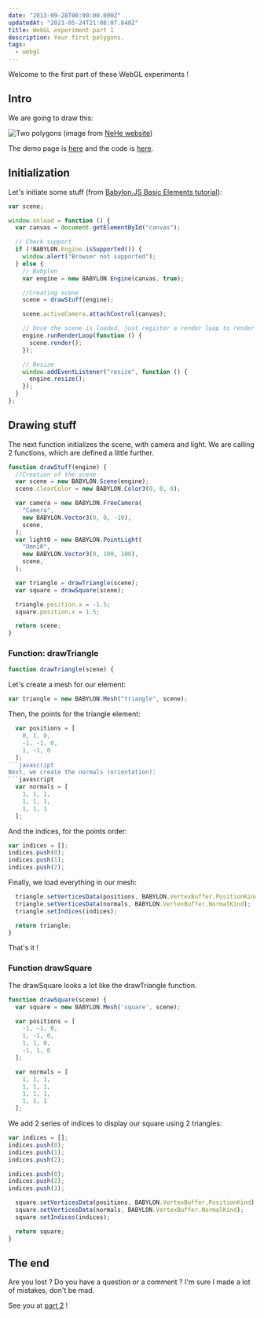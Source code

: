 ```yaml
---
date: "2013-09-28T00:00:00.000Z"
updatedAt: "2021-05-24T21:08:07.848Z"
title: WebGL experiment part 1
description: Your first polygons.
tags:
  - webgl
---
```


Welcome to the first part of these WebGL experiments !

## Intro

We are going to draw this:

![Two polygons](/contentful/2SPIrkEV61yvelXeUMjvEn/ec1e0eb98becb790077b251c11d593f2/lesson02.jpg)
(image from [NeHe website](http://nehe.gamedev.net/tutorial/lessons_01__05/22004/))

The demo page is [here](https://dev.ehret.me/webgl-experiments/experiment01.html) and the code is [here](https://github.com/SiegfriedEhret/webgl-experiments).

## Initialization

Let's initiate some stuff (from [Babylon.JS Basic Elements tutorial](https://github.com/BabylonJS/Babylon.js/wiki/02-Basic-elements)):

```javascript
var scene;

window.onload = function () {
  var canvas = document.getElementById("canvas");

  // Check support
  if (!BABYLON.Engine.isSupported()) {
    window.alert("Browser not supported");
  } else {
    // Babylon
    var engine = new BABYLON.Engine(canvas, true);

    //Creating scene
    scene = drawStuff(engine);

    scene.activeCamera.attachControl(canvas);

    // Once the scene is loaded, just register a render loop to render it
    engine.runRenderLoop(function () {
      scene.render();
    });

    // Resize
    window.addEventListener("resize", function () {
      engine.resize();
    });
  }
};
```

## Drawing stuff

The next function initializes the scene, with camera and light.
We are calling 2 functions, which are defined a little further.

```javascript
function drawStuff(engine) {
  //Creation of the scene
  var scene = new BABYLON.Scene(engine);
  scene.clearColor = new BABYLON.Color3(0, 0, 0);

  var camera = new BABYLON.FreeCamera(
    "Camera",
    new BABYLON.Vector3(0, 0, -10),
    scene,
  );
  var light0 = new BABYLON.PointLight(
    "Omni0",
    new BABYLON.Vector3(0, 100, 100),
    scene,
  );

  var triangle = drawTriangle(scene);
  var square = drawSquare(scene);

  triangle.position.x = -1.5;
  square.position.x = 1.5;

  return scene;
}
```

### Function: drawTriangle

```javascript
function drawTriangle(scene) {
```

Let's create a mesh for our element:

```javascript
var triangle = new BABYLON.Mesh("triangle", scene);
```

Then, the points for the triangle element:

````javascript
  var positions = [
    0, 1, 0,
    -1, -1, 0,
    1, -1, 0
  ];
```javascript
Next, we create the normals (orientation):
```javascript
  var normals = [
    1, 1, 1,
    1, 1, 1,
    1, 1, 1
  ];
````

And the indices, for the points order:

```javascript
var indices = [];
indices.push(0);
indices.push(1);
indices.push(2);
```

Finally, we load everything in our mesh:

```javascript
  triangle.setVerticesData(positions, BABYLON.VertexBuffer.PositionKind);
  triangle.setVerticesData(normals, BABYLON.VertexBuffer.NormalKind);
  triangle.setIndices(indices);

  return triangle;
}
```

That's it !

### Function drawSquare

The drawSquare looks a lot like the drawTriangle function.

```javascript
function drawSquare(scene) {
  var square = new BABYLON.Mesh('square', scene);

  var positions = [
    -1, -1, 0,
    1, -1, 0,
    1, 1, 0,
    -1, 1, 0
  ];

  var normals = [
    1, 1, 1,
    1, 1, 1,
    1, 1, 1,
    1, 1, 1
  ];
```

We add 2 series of indices to display our square using 2 triangles:

```javascript
var indices = [];
indices.push(0);
indices.push(1);
indices.push(2);

indices.push(0);
indices.push(2);
indices.push(3);
```

```javascript
  square.setVerticesData(positions, BABYLON.VertexBuffer.PositionKind);
  square.setVerticesData(normals, BABYLON.VertexBuffer.NormalKind);
  square.setIndices(indices);

  return square;
}
```

## The end

Are you lost ? Do you have a question or a comment ?
I'm sure I made a lot of mistakes, don't be mad.

See you at [part 2](https://ehret.me/webgl-experiment-part-2-adding-colour/) !
